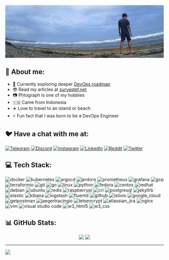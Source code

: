 <img src="./banner.jpg" alt="Banner"/>

## :dizzy: About me:

- :seedling: Currently exploring deeper [DevOps roadmap](https://roadmap.sh/devops)
- :sunglasses: Read my articles at [suryastef.net](https://suryastef.net)
- :camera: Phtograph is one of my hobbies
- :indonesia: Came from Indonesia
- :airplane: Love to travel to an island or beach
- :zap: Fun fact that I was born to be a DevOps Engineer

## :bird: Have a chat with me at:

[![Telegram](https://img.shields.io/badge/Telegram-%230077A5.svg?logo=telegram&logoColor=white)](https://t.me/suryastef)
[![Discord](https://img.shields.io/badge/Discord-%237289DA.svg?logo=discord&logoColor=white)](https://discord.gg/suryastef#8175)
[![Instagram](https://img.shields.io/badge/Instagram-%23E4405F.svg?logo=Instagram&logoColor=white)](https://instagram.com/suryastef)
[![LinkedIn](https://img.shields.io/badge/LinkedIn-%230077B5.svg?logo=linkedin&logoColor=white)](https://linkedin.com/in/suryastef)
[![Reddit](https://img.shields.io/badge/Reddit-%23FF4500.svg?logo=Reddit&logoColor=white)](https://reddit.com/user/suryastef)
[![Twitter](https://img.shields.io/badge/Twitter-%231DA1F2.svg?logo=Twitter&logoColor=white)](https://twitter.com/suryastef)

## :computer: Tech Stack:

<p align="left">
    <img src="https://www.vectorlogo.zone/logos/docker/docker-icon.svg" alt="docker" width="40" height="40"/>
    <img src="https://www.vectorlogo.zone/logos/kubernetes/kubernetes-icon.svg" alt="kubernetes" width="40" height="40"/>
    <img src="https://www.vectorlogo.zone/logos/argoprojio/argoprojio-icon.svg" alt="argocd" width="40" height="40"/>
    <img src="https://www.vectorlogo.zone/logos/jenkins/jenkins-icon.svg" alt="jenkins" width="40" height="40"/>
    <img src="https://www.vectorlogo.zone/logos/prometheusio/prometheusio-icon.svg" alt="prometheus" width="40" height="40"/>
    <img src="https://www.vectorlogo.zone/logos/grafana/grafana-icon.svg" alt="grafana" width="40" height="40"/>
    <img src="https://www.vectorlogo.zone/logos/google_cloud/google_cloud-icon.svg" alt="gcp" width="40" height="40"/>
    <img src="https://www.vectorlogo.zone/logos/terraformio/terraformio-icon.svg" alt="terraformio" width="40" height="40"/>
    <img src="https://www.vectorlogo.zone/logos/git-scm/git-scm-icon.svg" alt="git" width="40" height="40"/>
    <img src="https://www.vectorlogo.zone/logos/golang/golang-icon.svg" alt="go" width="40" height="40"/>
    <img src="https://www.vectorlogo.zone/logos/linux/linux-icon.svg" alt="linux" width="40" height="40"/>
    <img src="https://www.vectorlogo.zone/logos/python/python-icon.svg" alt="python" width="40" height="40"/>
    <img src="https://www.vectorlogo.zone/logos/getfedora/getfedora-icon.svg" alt="fedora" width="40" height="40"/>
    <img src="https://www.vectorlogo.zone/logos/centos/centos-icon.svg" alt="centos" width="40" height="40"/>
    <img src="https://www.vectorlogo.zone/logos/redhat/redhat-icon.svg" alt="redhat" width="40" height="40"/>
    <img src="https://www.vectorlogo.zone/logos/debian/debian-icon.svg" alt="debian" width="40" height="40"/>
    <img src="https://www.vectorlogo.zone/logos/ubuntu/ubuntu-icon.svg" alt="ubuntu" width="40" height="40"/>
    <img src="https://www.vectorlogo.zone/logos/redis/redis-icon.svg" alt="redis" width="40" height="40"/>
    <img src="https://www.vectorlogo.zone/logos/raspberrypi/raspberrypi-icon.svg" alt="raspberrypi" width="40" height="40"/>
    <img src="https://www.vectorlogo.zone/logos/cri-oio/cri-oio-icon.svg" alt="cri" width="40" height="40"/>
    <img src="https://www.vectorlogo.zone/logos/postgresql/postgresql-icon.svg" alt="postgresql" width="40" height="40"/>
    <img src="https://www.vectorlogo.zone/logos/jekyllrb/jekyllrb-icon.svg" alt="jekyllrb" width="40" height="40"/>
    <img src="https://www.vectorlogo.zone/logos/elastic/elastic-icon.svg" alt="elastic" width="40" height="40"/>
    <img src="https://www.vectorlogo.zone/logos/elasticco_kibana/elasticco_kibana-icon.svg" alt="kibana" width="40" height="40"/>
    <img src="https://www.vectorlogo.zone/logos/elasticco_logstash/elasticco_logstash-icon.svg" alt="logstash" width="40" height="40"/>
    <img src="https://www.vectorlogo.zone/logos/fluentd/fluentd-icon.svg" alt="fluentd" width="40" height="40"/>
    <img src="https://www.vectorlogo.zone/logos/github/github-icon.svg" alt="github" width="40" height="40"/>
    <img src="https://www.vectorlogo.zone/logos/istioio/istioio-icon.svg" alt="istioio" width="40" height="40"/>
    <img src="https://www.vectorlogo.zone/logos/google_cloud/google_cloud-icon.svg" alt="google_cloud" width="40" height="40"/>
    <img src="https://www.vectorlogo.zone/logos/getpostman/getpostman-icon.svg" alt="getpostman" width="40" height="40"/>
    <img src="https://www.vectorlogo.zone/logos/jaegertracingio/jaegertracingio-icon.svg" alt="jaegertracingio" width="40" height="40"/>
    <img src="https://www.vectorlogo.zone/logos/letsencrypt/letsencrypt-icon.svg" alt="letsencrypt" width="40" height="40"/>
    <img src="https://www.vectorlogo.zone/logos/atlassian_jira/atlassian_jira-icon.svg" alt="atlassian_jira" width="40" height="40"/>
    <img src="https://www.vectorlogo.zone/logos/nginx/nginx-icon.svg" alt="nginx" width="40" height="40"/>
    <img src="https://www.vectorlogo.zone/logos/vim/vim-icon.svg" alt="vim" width="40" height="40"/>
    <img src="https://www.vectorlogo.zone/logos/visualstudio_code/visualstudio_code-icon.svg" alt="visual studio code" width="40" height="40"/>
    <img src="https://www.vectorlogo.zone/logos/w3_html5/w3_html5-icon.svg" alt="w3_html5" width="40" height="40"/>
    <img src="https://www.vectorlogo.zone/logos/w3_css/w3_css-icon.svg" alt="w3_css" width="40" height="40"/>
</p>

## :bar_chart: GitHub Stats:

<p align="center">
  <img height="180em" src="https://github-readme-stats.vercel.app/api?username=suryastef&show_icons=true&border_color=777777&theme=transparent#gh-dark-mode-only"/>
  <img height="180em" src="https://github-readme-stats.vercel.app/api/top-langs/?username=suryastef&layout=compact&border_color=777777&theme=transparent#gh-dark-mode-only"/>
</p>


---

[![](https://visitcount.itsvg.in/api?id=suryastef&icon=1&color=1)](https://visitcount.itsvg.in)

<!-- Proudly created with GPRM ( https://gprm.itsvg.in ) -->

<!---
# Hi I'm Surya Stefanus

- 👋 Hi, I’m @suryastef
- 🌱 Currently pursuing [DevOps roadmap](https://roadmap.sh/devops)
- 📫 Reach me on twitter at [@suryastef](https://twitter.com/suryastef)


**Languages and Tools:**


<p>
  <code><img width="15%" src="https://www.vectorlogo.zone/logos/centos/centos-ar21.svg"></code>
  <code><img width="15%" src="https://www.vectorlogo.zone/logos/redhat/redhat-ar21.svg"></code>
  <code><img width="15%" src="https://www.vectorlogo.zone/logos/getfedora/getfedora-ar21.svg"></code>
  <code><img width="15%" src="https://www.vectorlogo.zone/logos/debian/debian-ar21.svg"></code>
  <code><img width="15%" src="https://www.vectorlogo.zone/logos/ubuntu/ubuntu-ar21.svg"></code>
  <br />
  <code><img width="15%" src="https://www.vectorlogo.zone/logos/docker/docker-ar21.svg"></code>
  <code><img width="15%" src="https://www.vectorlogo.zone/logos/kubernetes/kubernetes-ar21.svg"></code>
  <code><img width="15%" src="https://www.vectorlogo.zone/logos/helmsh/helmsh-ar21.svg"></code>
  <code><img width="15%" src="https://www.vectorlogo.zone/logos/istioio/istioio-ar21.svg"></code>
  <code><img width="15%" src="https://www.vectorlogo.zone/logos/cri-oio/cri-oio-ar21.svg"></code>
  <br />
  https://www.vectorlogo.zone/logos/google_cloud/google_cloud-ar21.svg
  https://www.vectorlogo.zone/logos/jenkins/jenkins-ar21.svg
  https://www.vectorlogo.zone/logos/terraformio/terraformio-ar21.svg
  https://www.vectorlogo.zone/logos/ansible/ansible-ar21.svg

  https://www.vectorlogo.zone/logos/grafana/grafana-ar21.svg
  https://www.vectorlogo.zone/logos/prometheusio/prometheusio-ar21.svg
  https://www.vectorlogo.zone/logos/fluentd/fluentd-ar21.svg
  https://www.vectorlogo.zone/logos/elasticco_kibana/elasticco_kibana-ar21.svg
  https://www.vectorlogo.zone/logos/elastic/elastic-ar21.svg

  https://www.vectorlogo.zone/logos/gnu_bash/gnu_bash-ar21.svg
  https://www.vectorlogo.zone/logos/bitbucket/bitbucket-ar21.svg
  https://www.vectorlogo.zone/logos/github/github-ar21.svg
  https://www.vectorlogo.zone/logos/gitlab/gitlab-ar21.svg

  https://www.vectorlogo.zone/logos/visualstudio_code/visualstudio_code-ar21.svg
  <code><img width="15%" src="https://www.vectorlogo.zone/logos/python/python-ar21.svg"></code>
  <code><img width="15%" src="https://www.vectorlogo.zone/logos/golang/golang-ar21.svg"></code>
  <code><img width="15%" src="https://www.vectorlogo.zone/logos/djangoproject/djangoproject-ar21.svg"></code>
  <br />
  <code><img width="15%" src="https://www.vectorlogo.zone/logos/reactjs/reactjs-ar21.svg"></code>
  <code><img width="15%" src="https://www.vectorlogo.zone/logos/angular/angular-ar21.svg"></code>
  <code><img width="15%" src="https://www.vectorlogo.zone/logos/backbonejs/backbonejs-ar21.svg"></code>
  <code><img width="15%" src="https://www.vectorlogo.zone/logos/getbootstrap/getbootstrap-ar21.svg"></code>
  <br />
  <code><img width="15%" src="https://www.vectorlogo.zone/logos/nodejs/nodejs-ar21.svg"></code>
  <code><img width="15%" src="https://www.vectorlogo.zone/logos/expressjs/expressjs-ar21.svg"></code>
  <code><img width="15%" src="https://www.vectorlogo.zone/logos/djangoproject/djangoproject-ar21.svg"></code>
  <code><img width="15%" src="https://www.vectorlogo.zone/logos/pocoo_flask/pocoo_flask-ar21.svg"></code>
  <br />
  <code><img width="15%" src="https://www.vectorlogo.zone/logos/jestjsio/jestjsio-ar21.svg"></code>
  <code><img width="15%" src="https://www.vectorlogo.zone/logos/mochajs/mochajs-ar21.svg"></code>
  <code><img width="15%" src="https://www.vectorlogo.zone/logos/chaijs/chaijs-ar21.svg"></code>
  <code><img width="15%" src="https://www.vectorlogo.zone/logos/jupyter/jupyter-ar21.svg"></code>
  <br />
  <code><img width="15%" src="https://www.vectorlogo.zone/logos/mysql/mysql-ar21.svg"></code>
  <code><img width="15%" src="https://www.vectorlogo.zone/logos/postgresql/postgresql-ar21.svg"></code>
  <code><img width="15%" src="https://www.vectorlogo.zone/logos/mongodb/mongodb-ar21.svg"></code>
  <code><img width="15%" src="https://www.vectorlogo.zone/logos/redis/redis-ar21.svg"></code>
   <br />
  <code><img width="15%" src="https://www.vectorlogo.zone/logos/docker/docker-ar21.svg"></code>
  <code><img width="15%" src="https://www.vectorlogo.zone/logos/kubernetes/kubernetes-ar21.svg"></code>
  <code><img width="15%" src="https://www.vectorlogo.zone/logos/nginx/nginx-ar21.svg"></code>
  <code><img width="15%" src="https://www.vectorlogo.zone/logos/amazon_aws/amazon_aws-ar21.svg"></code>
  <br />
  <code><img width="15%" src="https://www.vectorlogo.zone/logos/git-scm/git-scm-ar21.svg"></code>
  <code><img width="15%" src="https://www.vectorlogo.zone/logos/travis-ci/travis-ci-ar21.svg"></code>
  <code><img width="15%" src="https://www.vectorlogo.zone/logos/circleci/circleci-ar21.svg"></code>
  <code><img width="15%" src="https://www.vectorlogo.zone/logos/gruntjs/gruntjs-ar21.svg"></code>
  <br />
  <code><img width="15%" src="https://www.vectorlogo.zone/logos/npmjs/npmjs-ar21.svg"></code>
  <code><img width="15%" src="https://www.vectorlogo.zone/logos/yarnpkg/yarnpkg-ar21.svg"></code>
  <code><img width="15%" src="https://www.vectorlogo.zone/logos/js_webpack/js_webpack-ar21.svg"></code>
  <code><img width="15%" src="https://www.vectorlogo.zone/logos/parceljs/parceljs-ar21.svg"></code>
</p>

suryastef/suryastef is a ✨ special ✨ repository because its `README.md` (this file) appears on your GitHub profile.
You can click the Preview link to take a look at your changes.

https://github.com/durgeshsamariya/awesome-github-profile-readme-templates/blob/master/zjayers.md

-->
